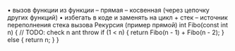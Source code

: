 • вызов функции из функции – прямая – косвенная (через цепочку других функций) 
• избегать в коде и заменять на цикл + стек – источник переполнения стека вызова
Рекурсия (пример прямой) 
int Fibo(const int n) { 
	// TODO: check n ant throw 
	if (1 < n) { 
		return Fibo(n - 1) + Fibo(n - 2); 
	} else { 
		return n; 
	} }